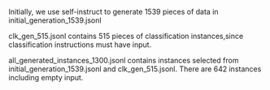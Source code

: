 Initially, we use self-instruct to generate 1539 pieces of data in initial_generation_1539.jsonl

clk_gen_515.jsonl contains 515 pieces of classification instances,since classification instructions must have input.

all_generated_instances_1300.jsonl contains instances selected from initial_generation_1539.jsonl and clk_gen_515.jsonl.
There are 642 instances including empty input.